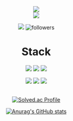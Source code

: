 <div align='center'> <img src="https://capsule-render.vercel.app/api?type=transparent&height=250&section=header&text=SeongJae%20Bae&fontColor=000000&fontSize=55&fontAlignY=40&desc=Data%-Engineer%20">
<div align='center'><a href="https://it-bejita.tistory.com/">
<img src = "https://img.shields.io/badge/-My_Tech_Blog-BF00FF?style=flat&logo=Storyblok"></a>  
  
<a href="https://hits.seeyoufarm.com"><img src="https://hits.seeyoufarm.com/api/count/incr/badge.svg?url=https%3A%2F%2Fgithub.com%2FSeongJaeBae%2F&count_bg=%2379C83D&title_bg=%23555555&icon=&icon_color=%23E7E7E7&title=hits&edge_flat=false"/></a>
![followers](https://img.shields.io/github/followers/SeongJaeBae?style=social)

# <div align='center'> Stack

<img src = "https://img.shields.io/badge/-Python-0431B4"> <img src = "https://img.shields.io/badge/-Pytorch-FF0000"> 
<img src = "https://img.shields.io/badge/-Tensorflow-FFBF00">

<img src = "https://img.shields.io/badge/-Java-585858"> 
<img src = "https://img.shields.io/badge/-C-orange"> 
<img src = "https://img.shields.io/badge/-GitHub-1C1C1C">
<br>
<br>

  
[![Solved.ac Profile](http://mazassumnida.wtf/api/generate_badge?boj=bsj940528)](https://solved.ac/bsj940528)

  
[![Anurag's GitHub stats](https://github-readme-stats.vercel.app/api?username=SeongJaeBae)](https://github.com/anuraghazra/github-readme-stats)
<!---
SeongJaeBae/SeongJaeBae is a ✨ special ✨ repository because its `README.md` (this file) appears on your GitHub profile.
You can click the Preview link to take a look at your changes.
--->
